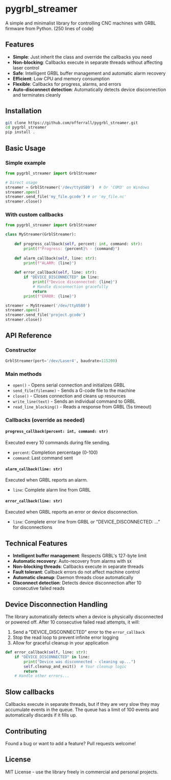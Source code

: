 # pygrbl_streamer

A simple and minimalist library for controlling CNC machines with GRBL firmware from Python. (250 lines of code)

## Features

- **Simple**: Just inherit the class and override the callbacks you need
- **Non-blocking**: Callbacks execute in separate threads without affecting laser control
- **Safe**: Intelligent GRBL buffer management and automatic alarm recovery
- **Efficient**: Low CPU and memory consumption
- **Flexible**: Callbacks for progress, alarms, and errors
- **Auto-disconnect detection**: Automatically detects device disconnection and terminates cleanly

## Installation

```bash
git clone https://github.com/offerrall/pygrbl_streamer.git
cd pygrbl_streamer
pip install .
```

## Basic Usage

### Simple example
```python
from pygrbl_streamer import GrblStreamer

# Direct usage
streamer = GrblStreamer('/dev/ttyUSB0')  # Or 'COM3' on Windows
streamer.open()
streamer.send_file('my_file.gcode') # or 'my_file.nc'
streamer.close()
```

### With custom callbacks
```python
from pygrbl_streamer import GrblStreamer

class MyStreamer(GrblStreamer):
    
    def progress_callback(self, percent: int, command: str):
        print(f"Progress: {percent}% - {command}")
    
    def alarm_callback(self, line: str):
        print(f"ALARM: {line}")
    
    def error_callback(self, line: str):
        if "DEVICE_DISCONNECTED" in line:
            print(f"Device disconnected: {line}")
            # Handle disconnection gracefully
            return
        print(f"ERROR: {line}")

streamer = MyStreamer('/dev/ttyUSB0')
streamer.open()
streamer.send_file('project.gcode')
streamer.close()
```

## API Reference

### Constructor
```python
GrblStreamer(port='/dev/Laser4', baudrate=115200)
```

### Main methods
- `open()` - Opens serial connection and initializes GRBL
- `send_file(filename)` - Sends a G-code file to the machine
- `close()` - Closes connection and cleans up resources
- `write_line(text)` - Sends an individual command to GRBL
- `read_line_blocking()` - Reads a response from GRBL (5s timeout)

### Callbacks (override as needed)

#### `progress_callback(percent: int, command: str)`
Executed every 10 commands during file sending.
- `percent`: Completion percentage (0-100)
- `command`: Last command sent

#### `alarm_callback(line: str)`
Executed when GRBL reports an alarm.
- `line`: Complete alarm line from GRBL

#### `error_callback(line: str)`
Executed when GRBL reports an error or device disconnection.
- `line`: Complete error line from GRBL or "DEVICE_DISCONNECTED: ..." for disconnections

## Technical Features

- **Intelligent buffer management**: Respects GRBL's 127-byte limit
- **Automatic recovery**: Auto-recovery from alarms with `$X`
- **Non-blocking threads**: Callbacks execute in separate threads
- **Fault tolerant**: Callback errors do not affect machine control
- **Automatic cleanup**: Daemon threads close automatically
- **Disconnect detection**: Detects device disconnection after 10 consecutive failed reads

## Device Disconnection Handling

The library automatically detects when a device is physically disconnected or powered off. After 10 consecutive failed read attempts, it will:

1. Send a "DEVICE_DISCONNECTED" error to the `error_callback`
2. Stop the read loop to prevent infinite error logging
3. Allow for graceful cleanup in your application

```python
def error_callback(self, line: str):
    if "DEVICE_DISCONNECTED" in line:
        print("Device was disconnected - cleaning up...")
        self.cleanup_and_exit()  # Your cleanup logic
        return
    # Handle other errors...
```

## Slow callbacks
Callbacks execute in separate threads, but if they are very slow they may accumulate events in the queue. The queue has a limit of 100 events and automatically discards if it fills up.

## Contributing

Found a bug or want to add a feature? Pull requests welcome!

## License

MIT License - use the library freely in commercial and personal projects.